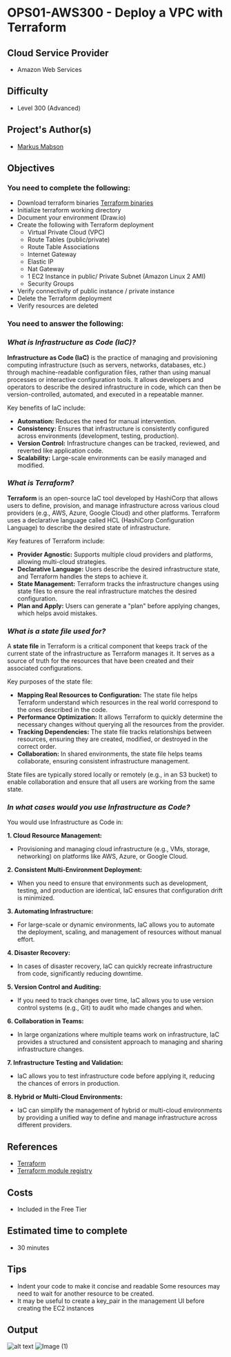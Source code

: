 # OPS01-AWS300 - Deploy a VPC with Terraform

## Cloud Service Provider
- Amazon Web Services

## Difficulty
- Level 300 (Advanced)

## Project's Author(s)
- [Markus Mabson ](https://www.linkedin.com/in/markus-mabson-86917a133/)

## Objectives

### You need to complete the following:
- Download terraform binaries [Terraform binaries](https://www.terraform.io/downloads.html)
- Initialize terraform working directory 
- Document your environment (Draw.io)
- Create the following with Terraform deployment
    - Virtual Private Cloud (VPC)
    - Route Tables (public/private)
    - Route Table Associations
    - Internet Gateway
    - Elastic IP
    - Nat Gateway 
    - 1 EC2 Instance in public/ Private Subnet  (Amazon  Linux 2 AMI)
    - Security Groups
- Verify connectivity of public instance / private instance 
- Delete the Terraform deployment
- Verify resources are deleted 

### You need to answer the following:
### ***What is Infrastructure as Code (IaC)?***

**Infrastructure as Code (IaC)** is the practice of managing and provisioning computing infrastructure (such as servers, networks, databases, etc.) through machine-readable configuration files, rather than using manual processes or interactive configuration tools. It allows developers and operators to describe the desired infrastructure in code, which can then be version-controlled, automated, and executed in a repeatable manner.

Key benefits of IaC include:

- **Automation:** Reduces the need for manual intervention.
- **Consistency:** Ensures that infrastructure is consistently configured across environments (development, testing, production).
- **Version Control:** Infrastructure changes can be tracked, reviewed, and reverted like application code.
- **Scalability:** Large-scale environments can be easily managed and modified.

### ***What is Terraform?***

**Terraform** is an open-source IaC tool developed by HashiCorp that allows users to define, provision, and manage infrastructure across various cloud providers (e.g., AWS, Azure, Google Cloud) and other platforms. Terraform uses a declarative language called HCL (HashiCorp Configuration Language) to describe the desired state of infrastructure.

Key features of Terraform include:

- **Provider Agnostic:** Supports multiple cloud providers and platforms, allowing multi-cloud strategies.
- **Declarative Language:** Users describe the desired infrastructure state, and Terraform handles the steps to achieve it.
- **State Management:** Terraform tracks the infrastructure changes using state files to ensure the real infrastructure matches the desired configuration.
- **Plan and Apply:** Users can generate a "plan" before applying changes, which helps avoid mistakes.

### ***What is a state file used for?***

A **state file** in Terraform is a critical component that keeps track of the current state of the infrastructure as Terraform manages it. It serves as a source of truth for the resources that have been created and their associated configurations.

Key purposes of the state file:

- **Mapping Real Resources to Configuration:** The state file helps Terraform understand which resources in the real world correspond to the ones described in the code.
- **Performance Optimization:** It allows Terraform to quickly determine the necessary changes without querying all the resources from the provider.
- **Tracking Dependencies:** The state file tracks relationships between resources, ensuring they are created, modified, or destroyed in the correct order.
- **Collaboration:** In shared environments, the state file helps teams collaborate, ensuring consistent infrastructure management.

State files are typically stored locally or remotely (e.g., in an S3 bucket) to enable collaboration and ensure that all users are working from the same state.

### ***In what cases would you use Infrastructure as Code?***

You would use Infrastructure as Code in:


**1. Cloud Resource Management:**
   - Provisioning and managing cloud infrastructure (e.g., VMs, storage, networking) on platforms like AWS, Azure, or Google Cloud.

**2. Consistent Multi-Environment Deployment:**
   - When you need to ensure that environments such as development, testing, and production are identical, IaC ensures that configuration drift is minimized.

**3. Automating Infrastructure:**
   - For large-scale or dynamic environments, IaC allows you to automate the deployment, scaling, and management of resources without manual effort.

**4. Disaster Recovery:**
   - In cases of disaster recovery, IaC can quickly recreate infrastructure from code, significantly reducing downtime.

**5. Version Control and Auditing:**
   - If you need to track changes over time, IaC allows you to use version control systems (e.g., Git) to audit who made changes and when.

**6. Collaboration in Teams:**
   - In large organizations where multiple teams work on infrastructure, IaC provides a structured and consistent approach to managing and sharing infrastructure changes.

**7. Infrastructure Testing and Validation:**
   - IaC allows you to test infrastructure code before applying it, reducing the chances of errors in production.

**8. Hybrid or Multi-Cloud Environments:**
   - IaC can simplify the management of hybrid or multi-cloud environments by providing a unified way to define and manage infrastructure across different providers.

## References
- [Terraform](https://www.terraform.io/)
- [Terraform module registry](https://registry.terraform.io/)

## Costs
- Included in the Free Tier

## Estimated time to complete
- 30 minutes

## Tips
- Indent your code to make it concise and readable
Some resources may need to wait for another resource to be created. 
- It may be useful to create a key_pair in the management UI before creating the EC2 instances

## Output
![alt text](Image.gif)
![Image (1)](https://github.com/user-attachments/assets/71701c3c-0e12-43f6-b5bc-a617dd312739)
